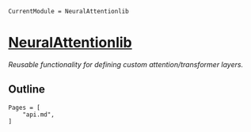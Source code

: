 ```@meta
CurrentModule = NeuralAttentionlib
```

# [NeuralAttentionlib](https://github.com/chengchingwen/NeuralAttentionlib.jl)

*Reusable functionality for defining custom attention/transformer layers.*


## Outline

```@contents
Pages = [
	"api.md",
]
```



